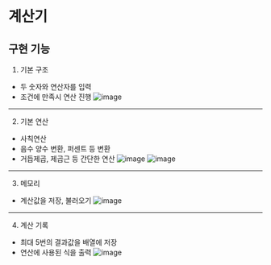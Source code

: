 # 계산기

## 구현 기능

1. 기본 구조
  - 두 숫자와 연산자를 입력
  - 조건에 만족시 연산 진행
![image](https://github.com/user-attachments/assets/70bf7087-c47f-40c8-83c5-4ba626e08f8a)
---
2. 기본 연산
  - 사칙연산
  - 음수 양수 변환, 퍼센트 등 변환
  - 거듭제곱, 제곱근 등 간단한 연산
![image](https://github.com/user-attachments/assets/879d73b4-a3c9-4d6f-bb3a-b9e675e679e8)
![image](https://github.com/user-attachments/assets/46860b23-b28d-4ca5-a03b-5ac1cb1c7f9c)
---
3. 메모리
  - 계산값을 저장, 불러오기
![image](https://github.com/user-attachments/assets/929e694f-6f37-4205-bbf7-4494241cf7bf)
---
4. 계산 기록
  - 최대 5번의 결과값을 배열에 저장
  - 연산에 사용된 식을 출력
![image](https://github.com/user-attachments/assets/266d8dd1-8a15-4125-8262-61ec582c450f)
